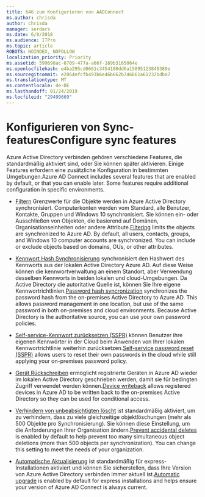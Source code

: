 ```yaml
---
title: 646 zum Konfigurieren von AADConnect
ms.author: chrisda
author: chrisda
manager: serdars
ms.date: 6/8/2018
ms.audience: ITPro
ms.topic: article
ROBOTS: NOINDEX, NOFOLLOW
localization_priority: Priority
ms.assetid: 599698ac-6709-477a-a66f-169b3165064e
ms.openlocfilehash: e4ba295cd0661c3454180dd6a15895123840389e
ms.sourcegitcommit: e2864efcfb493b6e46b662b746661a61232bdba7
ms.translationtype: MT
ms.contentlocale: de-DE
ms.lasthandoff: 01/24/2019
ms.locfileid: "29499669"
---
```

# <a name="configure-sync-features"></a><span data-ttu-id="578ef-102">Konfigurieren von Sync-features</span><span class="sxs-lookup"><span data-stu-id="578ef-102">Configure sync features</span></span>

<span data-ttu-id="578ef-p101">Azure Active Directory verbinden gehören verschiedene Features, die standardmäßig aktiviert sind, oder Sie können später aktivieren. Einige Features erfordern eine zusätzliche Konfiguration in bestimmten Umgebungen.</span><span class="sxs-lookup"><span data-stu-id="578ef-p101">Azure AD Connect includes several features that are enabled by default, or that you can enable later. Some features require additional configuration in specific environments.</span></span>
  
- <span data-ttu-id="578ef-p102">[Filtern](https://docs.microsoft.com/azure/active-directory/connect/active-directory-aadconnectsync-configure-filtering) Grenzwerte für die Objekte werden in Azure Active Directory synchronisiert. Computerkonten werden vom Standard, alle Benutzer, Kontakte, Gruppen und Windows 10 synchronisiert. Sie können ein- oder Ausschließen von Objekten, die basierend auf Domänen, Organisationseinheiten oder andere Attribute.</span><span class="sxs-lookup"><span data-stu-id="578ef-p102">[Filtering](https://docs.microsoft.com/azure/active-directory/connect/active-directory-aadconnectsync-configure-filtering) limits the objects are synchronized to Azure AD. By default, all users, contacts, groups, and Windows 10 computer accounts are synchronized. You can include or exclude objects based on domains, OUs, or other attributes.</span></span> 
    
- <span data-ttu-id="578ef-p103">[Kennwort Hash Synchronisierung](https://docs.microsoft.com/azure/active-directory/connect/active-directory-aadconnectsync-implement-password-hash-synchronization) synchronisiert den Hashwert des Kennworts aus der lokalen Active Directory Azure AD. Auf diese Weise können die kennwortverwaltung an einem Standort, aber Verwendung desselben Kennworts in beiden lokalen und cloud-Umgebungen. Da Active Directory die autoritative Quelle ist, können Sie Ihre eigene Kennwortrichtlinien.</span><span class="sxs-lookup"><span data-stu-id="578ef-p103">[Password hash syncronization](https://docs.microsoft.com/azure/active-directory/connect/active-directory-aadconnectsync-implement-password-hash-synchronization) synchronizes the password hash from the on-premises Active Directory to Azure AD. This allows password management in one location, but use of the same password in both on-premises and cloud environments. Because Active Directory is the authoritative source, you can use your own password policies.</span></span> 
    
- <span data-ttu-id="578ef-111">[Self-service-Kennwort zurücksetzen (SSPR)](https://docs.microsoft.com/azure/active-directory/authentication/quickstart-sspr) können Benutzer ihre eigenen Kennwörter in der Cloud beim Anwenden von Ihrer lokalen Kennwortrichtlinie weiterhin zurücksetzen.</span><span class="sxs-lookup"><span data-stu-id="578ef-111">[Self-service password reset (SSPR)](https://docs.microsoft.com/azure/active-directory/authentication/quickstart-sspr) allows users to reset their own passwords in the cloud while still applying your on-premises password policy.</span></span> 
    
- <span data-ttu-id="578ef-112">[Gerät Rückschreiben](https://docs.microsoft.com/azure/active-directory/connect/active-directory-aadconnect-feature-device-writeback) ermöglicht registrierte Geräten in Azure AD wieder im lokalen Active Directory geschrieben werden, damit sie für bedingten Zugriff verwendet werden können.</span><span class="sxs-lookup"><span data-stu-id="578ef-112">[Device writeback](https://docs.microsoft.com/azure/active-directory/connect/active-directory-aadconnect-feature-device-writeback) allows registered devices in Azure AD to be written back to the on-premises Active Directory so they can be used for conditional access.</span></span> 
    
- <span data-ttu-id="578ef-p104">[Verhindern von unbeabsichtigten löscht](https://docs.microsoft.com/azure/active-directory/connect/active-directory-aadconnectsync-feature-prevent-accidental-deletes) ist standardmäßig aktiviert, um zu verhindern, dass zu viele gleichzeitige objektlöschungen (mehr als 500 Objekte pro Synchronisierung). Sie können diese Einstellung, um die Anforderungen Ihrer Organisation ändern.</span><span class="sxs-lookup"><span data-stu-id="578ef-p104">[Prevent accidental deletes](https://docs.microsoft.com/azure/active-directory/connect/active-directory-aadconnectsync-feature-prevent-accidental-deletes) is enabled by default to help prevent too many simultaneous object deletions (more than 500 objects per synchronization). You can change this setting to meet the needs of your organization.</span></span> 
    
- <span data-ttu-id="578ef-115">[Automatische Aktualisierung](https://docs.microsoft.com/azure/active-directory/connect/active-directory-aadconnect-feature-automatic-upgrade) ist standardmäßig für express-Installationen aktiviert und können Sie sicherstellen, dass Ihre Version von Azure Active Directory verbinden immer aktuell ist.</span><span class="sxs-lookup"><span data-stu-id="578ef-115">[Automatic upgrade](https://docs.microsoft.com/azure/active-directory/connect/active-directory-aadconnect-feature-automatic-upgrade) is enabled by default for express installations and helps ensure your version of Azure AD Connect is always current.</span></span> 
    

